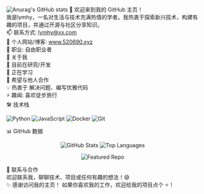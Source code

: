 ​​​​​​​![Anurag's GitHub stats](https://github-readme-stats.vercel.app/api?username=lymhy&show_icons=true)
👋 欢迎来到我的 GitHub 主页！  
我是lymhy，一名对生活与技术充满热情的学者。我热衷于探索新兴技术，构建有趣的项目，并通过开源与社区分享知识。  
📫 联系方式: lymhy@xx.com  
🔗 个人网站/博客: www.520690.xyz    
💼 职业: 自由职业者  
🚀 关于我    
🔭 目前在研究/开发   
🌱 正在学习    
👯 希望与他人合作   
💡 热衷于 解决问题、编写优雅代码  
⚡ 趣闻: 喜欢徒步旅行  
🛠️ 技术栈    

<p align="left">
    <img src="https://img.shields.io/badge/-Python-3776AB?logo=python&logoColor=white" alt="Python">
    <img src="https://img.shields.io/badge/-JavaScript-F7DF1E?logo=javascript&logoColor=black" alt="JavaScript">
    <img src="https://img.shields.io/badge/-Docker-2496ED?logo=docker&logoColor=white" alt="Docker">
    <img src="https://img.shields.io/badge/-Git-F05032?logo=git&logoColor=white" alt="Git">
</p>




📊 GitHub 数据  
<p align="center">
  <img src="https://github-readme-stats.vercel.app/api?username=lymhy&show_icons=true&theme=dracula&count_private=true&hide_border=true" alt="GitHub Stats">
  <img src="https://github-readme-stats.vercel.app/api/top-langs/?username=lymhy&layout=compact&theme=dracula&hide_border=true&langs_count=6" alt="Top Languages">
</p>

<p align="center">
  <img src="https://github-readme-stats.vercel.app/api/pin/?username=lymhy&repo=your-repo-name&theme=dracula&hide_border=true" alt="Featured Repo">
</p>


🤝 联系与合作  
    欢迎联系我，聊聊技术、项目或任何有趣的想法！😄  
✨ 感谢访问我的主页！ 如果你喜欢我的工作，欢迎给我的项目点个 ⭐！  



